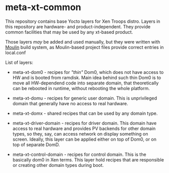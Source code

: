 # meta-xt-common #

This repository contains base Yocto layers for Xen Troops distro.
Layers in this repository are hardware- and product-independent. They
provide common facilities that may be used by any xt-based product.

Those layers *may* be added and used manually, but they were written
with [Moulin](https://moulin.readthedocs.io/en/latest/) build system,
as Moulin-based project files provide correct entries in local.conf

List of layers:

* meta-xt-dom0 - recipes for *"thin"* Dom0, which does not have
  access to HW and is booted from ramdisk. Main idea behind such thin
  Dom0 is to move all HW-dependend code into separate domain, that
  theoretically can be rebooted in runtime, without rebooting the
  whole platform.

* meta-xt-domu - recipes for generic user domain. This is
  unprivileged domain that generally have no access to real hardware.

* meta-xt-domx - shared recipes that can be used by any domain
  type.

* meta-xt-driver-domain - recipes for driver domain. This domain have
  access to real hardware and provides PV backends for other domain
  types, so they, say, can access network on display something on
  screen. Ideally, this layer can be applied either on top of Dom0, or
  on top of separate DomD.

* meta-xt-control-domain - recipes for control domain. This is the
  basically dom0 in Xen terms. This layer hold recipes that are
  responsible or creating other domain types during boot.
